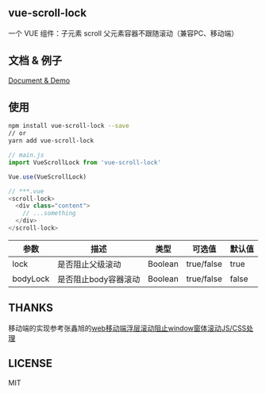 ## vue-scroll-lock

一个 VUE 组件：子元素 scroll 父元素容器不跟随滚动（兼容PC、移动端）

## 文档 & 例子

[Document & Demo](https://smackgg.github.io/vue-scroll-lock)


<!-- ## 介绍
我们经常遇到一种情况。当滑动滚动条区域时，子元素滚动条到底部或顶部时就会触发父级滚动条，父级滚动条同理会继续向上触发，直至body容器。这是浏览器默认的滚动行为。

但是很多情况，我们想要子元素滚动完成后，不触发父元素的滚动，比如 modal、侧边栏 等等。 -->

## 使用
```bash
npm install vue-scroll-lock --save
// or
yarn add vue-scroll-lock
```

```js
// main.js
import VueScrollLock from 'vue-scroll-lock'

Vue.use(VueScrollLock)

// ***.vue
<scroll-lock>
  <div class="content">
    // ...something
  </div>
</scroll-lock>
```

| 参数 | 描述 | 类型 | 可选值 | 默认值 |
| --- | --- | --- | --- | --- |
| lock | 是否阻止父级滚动 |Boolean | true/false | true |
| bodyLock | 是否阻止body容器滚动 |Boolean | true/false | false |

## THANKS

移动端的实现参考张鑫旭的[web移动端浮层滚动阻止window窗体滚动JS/CSS处理](http://www.zhangxinxu.com/wordpress/2016/12/web-mobile-scroll-prevent-window-js-css/)

## LICENSE

MIT
